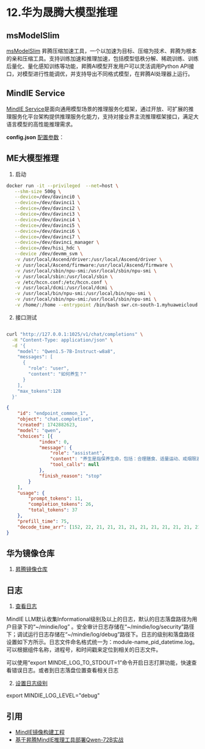 # 12.华为晟腾大模型推理

## msModelSlim

[msModelSlim](https://gitee.com/ascend/msit/tree/master/msmodelslim) 昇腾压缩加速工具，一个以加速为目标、压缩为技术、昇腾为根本的亲和压缩工具。支持训练加速和推理加速，包括模型低秩分解、稀疏训练、训练后量化、量化感知训练等功能，昇腾AI模型开发用户可以灵活调用Python API接口，对模型进行性能调优，并支持导出不同格式模型，在昇腾AI处理器上运行。

## MindIE Service

[MindIE Service](https://www.hiascend.com/document/detail/zh/mindie/10RC3/mindieservice/servicedev/mindie_service0001.html)是面向通用模型场景的推理服务化框架，通过开放、可扩展的推理服务化平台架构提供推理服务化能力，支持对接业界主流推理框架接口，满足大语言模型的高性能推理需求。

**config.json** [配置参数](https://www.hiascend.com/document/detail/zh/mindie/10RC3/mindieservice/servicedev/mindie_service0285.html)：

## ME大模型推理
1. 启动
```bash
docker run -it --privileged  --net=host \
   --shm-size 500g \
   --device=/dev/davinci0 \
   --device=/dev/davinci1 \
   --device=/dev/davinci2 \
   --device=/dev/davinci3 \
   --device=/dev/davinci4 \
   --device=/dev/davinci5 \
   --device=/dev/davinci6 \
   --device=/dev/davinci7 \
   --device=/dev/davinci_manager \
   --device=/dev/hisi_hdc \
   --device /dev/devmm_svm \
   -v /usr/local/Ascend/driver:/usr/local/Ascend/driver \
   -v /usr/local/Ascend/firmware:/usr/local/Ascend/firmware \
   -v /usr/local/sbin/npu-smi:/usr/local/sbin/npu-smi \
   -v /usr/local/sbin:/usr/local/sbin \
   -v /etc/hccn.conf:/etc/hccn.conf \
   -v /usr/local/dcmi:/usr/local/dcmi \
   -v /usr/local/bin/npu-smi:/usr/local/bin/npu-smi \
   -v /usr/local/sbin/npu-smi:/usr/local/sbin/npu-smi \
   -v /home/:/home --entrypoint /bin/bash swr.cn-south-1.myhuaweicloud.com/ascendhub/mindie:1.0.RC3-300I-Duo-arm64
```
2. 接口测试
```bash

curl "http://127.0.0.1:1025/v1/chat/completions" \
  -H "Content-Type: application/json" \
  -d '{
    "model": "Qwen1.5-7B-Instruct-w8a8",
    "messages": [
      {
        "role": "user",
        "content": "如何养生？"
      }
    ],
    "max_tokens":128
  }'
```

```json
{
    "id": "endpoint_common_1",
    "object": "chat.completion",
    "created": 1742882623,
    "model": "qwen",
    "choices": [{
            "index": 0,
            "message": {
                "role": "assistant",
                "content": "养生是指保养生命，包括：合理膳食、适量运动、戒烟限酒、心理平衡、健康生活等。",
                "tool_calls": null
            },
            "finish_reason": "stop"
        }
    ],
    "usage": {
        "prompt_tokens": 11,
        "completion_tokens": 26,
        "total_tokens": 37
    },
    "prefill_time": 75,
    "decode_time_arr": [152, 22, 21, 21, 21, 21, 21, 21, 21, 21, 21, 21, 21, 21, 21, 21, 21, 21, 21, 21, 21, 21, 21, 21, 22]
}
```
## 华为镜像仓库
1. [昇腾镜像仓库](https://www.hiascend.com/developer/ascendhub)

## 日志
1. [查看日志](https://www.hiascend.com/document/detail/zh/mindie/100/maintenref/errorcodelogreference/mindie_log_0043.html)
   
MindIE LLM默认收集Informational级别及以上的日志，默认的日志落盘路径为用户目录下的“~/mindie/log” 。安全审计日志存储在“~/mindie/log/security”路径下；调试运行日志存储在“~/mindie/log/debug”路径下。日志的级别和落盘路径设置如下方所示。日志文件命名格式统一为：module-name_pid_datetime.log。可以根据组件名称，进程号，和时间戳来定位到相关的日志文件。

可以使用“export MINDIE_LOG_TO_STDOUT=1”命令开启日志打屏功能，快速查看错误日志。或者到日志落盘位置查看相关日志

2. [设置日志级别](https://www.hiascend.com/document/detail/zh/mindie/100/maintenref/errorcodelogreference/mindie_log_0045.html)
   
export MINDIE_LOG_LEVEL="debug"
   


   
## 引用
- [MindIE镜像构建工程](https://gitee.com/ascend/ascend-docker-image/tree/dev/mindie#%E5%90%AF%E5%8A%A8%E5%AE%B9%E5%99%A8)
- [基于昇腾MindIE推理工具部署Qwen-72B实战](https://blog.csdn.net/fuhanghang/article/details/146361260)
